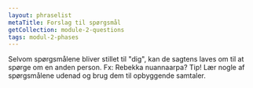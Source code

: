 ```yaml
---
layout: phraselist
metaTitle: Forslag til spørgsmål
getCollection: module-2-questions
tags: modul-2-phases
---
```

Selvom spørgsmålene bliver stillet til "dig", kan de sagtens laves om til at spørge om en anden person. Fx: Rebekka nuannaarpa? Tip! Lær nogle af spørgsmålene udenad og brug dem til opbyggende samtaler.